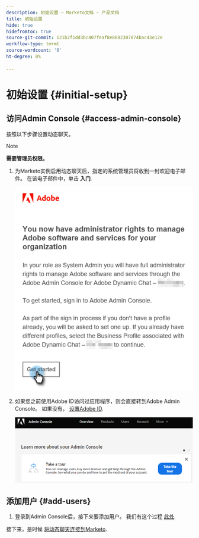 ```yaml
---
description: 初始设置 — Marketo文档 — 产品文档
title: 初始设置
hide: true
hidefromtoc: true
source-git-commit: 121b2f1dd3bc807feaf8e8682307074bac43e12e
workflow-type: tm+mt
source-wordcount: '0'
ht-degree: 0%

---
```


# 初始设置 {#initial-setup}

## 访问Admin Console {#access-admin-console}

按照以下步骤设置动态聊天。

>[!NOTE]
>
>**需要管理员权限。**

1. 为Marketo实例启用动态聊天后，指定的系统管理员将收到一封欢迎电子邮件。 在该电子邮件中，单击 **入门**.

   ![](assets/initial-setup-1.png)

1. 如果您之前使用Adobe ID访问过应用程序，则会直接转到Adobe Admin Console。 如果没有， [设置Adobe ID](https://helpx.adobe.com/manage-account/using/create-update-adobe-id.html).

   ![](assets/initial-setup-2.png)

## 添加用户 {#add-users}

1. 登录到Admin Console后，接下来要添加用户。 我们有这个过程 [此处](/help/marketo/product-docs/demand-generation/dynamic-chat/add-or-remove-chat-users.md#add-a-chat-user).

接下来，是时候 [将动态聊天连接到Marketo](/help/marketo/product-docs/demand-generation/dynamic-chat/connect-dynamic-chat-to-marketo.md).
